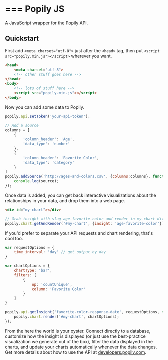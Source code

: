 ===
Popily JS
===

A JavaScript wrapper for the [Popily](https://popily.com) API. 

## Quickstart

First add `<meta charset="utf-8">` just after the `<head>` tag, then put `<script src="popily.min.js"></script>` wherever you want. 

```html
<head>
    <meta charset="utf-8">
    <!-- other stuff goes here -->
</head>
<body>
    <!-- lots of stuff here -->
    <script src="popily.min.js"></script>
</body>
```

Now you can add some data to Popily.

```javascript
popily.api.setToken('your-api-token');

// Add a source
columns = [
    {
        'column_header': 'Age',
        'data_type': 'number'
    },
    {
        'column_header': 'Favorite Color',
        'data_type': 'category'
    }
]
popily.addSource('http://ages-and-colors.csv', {columns:columns}, function(err, source) {
    console.log(source); 
});
```

Once data is added, you can get back interactive visualizations about the relationships in your data, and drop them into a web page.

```html
<div id="my-chart"></div>
```

```javascript
// Grab insight with slug age-favorite-color and render in my-chart div
popily.chart.getAndRender('#my-chart', {insight: 'age-favorite-color'});
```

If you'd prefer to separate your API requests and chart rendering, that's cool too. 

```javascript
var requestOptions = {
    time_interval: 'day' // get output by day
}

var chartOptions = {
    chartType: 'bar',
    filters: [
        {
            op: 'countUnique',
            column: 'Favorite Color'
        }
    ]
}

popily.api.getInsight('favorite-color-response-date', requestOptions, function(err, response) {
    popily.chart.render('#my-chart', chartOptions); 
});
```

From the here the world is your oyster. Connect directly to a database, customize how the insight is displayed (or just use the best-practice visualization we generate out of the box), filter the data displayed in the charts, and update your charts automatically whenever the data changes. Get more details about how to use the API at [developers.popily.com](http://developers.popily.com).
